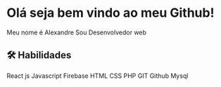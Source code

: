 
# Olá seja bem vindo ao meu Github!

Meu nome é Alexandre Sou Desenvolvedor web


## 🛠 Habilidades
React js
Javascript
Firebase
HTML
CSS
PHP
GIT
Github
Mysql


